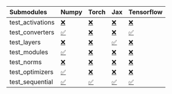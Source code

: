 | Submodules       | Numpy                                                                                                                           | Torch                                                                                                                           | Jax                                                                                                                             | Tensorflow                                                                                                                      |
|:-----------------|:--------------------------------------------------------------------------------------------------------------------------------|:--------------------------------------------------------------------------------------------------------------------------------|:--------------------------------------------------------------------------------------------------------------------------------|:--------------------------------------------------------------------------------------------------------------------------------|
| test_activations | <a href="https://github.com/unifyai/ivy/runs/7992918094?check_suite_focus=true" rel="noopener noreferrer" target="_blank">❌</a> | <a href="https://github.com/unifyai/ivy/runs/7992918783?check_suite_focus=true" rel="noopener noreferrer" target="_blank">❌</a> | <a href="https://github.com/unifyai/ivy/runs/7992919525?check_suite_focus=true" rel="noopener noreferrer" target="_blank">❌</a> | <a href="https://github.com/unifyai/ivy/runs/7992920379?check_suite_focus=true" rel="noopener noreferrer" target="_blank">❌</a> |
| test_converters  | <a href="https://github.com/unifyai/ivy/runs/7992918177?check_suite_focus=true" rel="noopener noreferrer" target="_blank">✅</a> | <a href="https://github.com/unifyai/ivy/runs/7992918868?check_suite_focus=true" rel="noopener noreferrer" target="_blank">❌</a> | <a href="https://github.com/unifyai/ivy/runs/7992919659?check_suite_focus=true" rel="noopener noreferrer" target="_blank">❌</a> | <a href="https://github.com/unifyai/ivy/runs/7992920479?check_suite_focus=true" rel="noopener noreferrer" target="_blank">✅</a> |
| test_layers      | <a href="https://github.com/unifyai/ivy/runs/7992918298?check_suite_focus=true" rel="noopener noreferrer" target="_blank">❌</a> | <a href="https://github.com/unifyai/ivy/runs/7992918972?check_suite_focus=true" rel="noopener noreferrer" target="_blank">❌</a> | <a href="https://github.com/unifyai/ivy/runs/7992919768?check_suite_focus=true" rel="noopener noreferrer" target="_blank">✅</a> | <a href="https://github.com/unifyai/ivy/runs/7992920596?check_suite_focus=true" rel="noopener noreferrer" target="_blank">❌</a> |
| test_modules     | <a href="https://github.com/unifyai/ivy/runs/7992918389?check_suite_focus=true" rel="noopener noreferrer" target="_blank">✅</a> | <a href="https://github.com/unifyai/ivy/runs/7992919084?check_suite_focus=true" rel="noopener noreferrer" target="_blank">❌</a> | <a href="https://github.com/unifyai/ivy/runs/7992919899?check_suite_focus=true" rel="noopener noreferrer" target="_blank">❌</a> | <a href="https://github.com/unifyai/ivy/runs/7992920703?check_suite_focus=true" rel="noopener noreferrer" target="_blank">❌</a> |
| test_norms       | <a href="https://github.com/unifyai/ivy/runs/7992918484?check_suite_focus=true" rel="noopener noreferrer" target="_blank">❌</a> | <a href="https://github.com/unifyai/ivy/runs/7992919184?check_suite_focus=true" rel="noopener noreferrer" target="_blank">❌</a> | <a href="https://github.com/unifyai/ivy/runs/7992920028?check_suite_focus=true" rel="noopener noreferrer" target="_blank">❌</a> | <a href="https://github.com/unifyai/ivy/runs/7992920850?check_suite_focus=true" rel="noopener noreferrer" target="_blank">❌</a> |
| test_optimizers  | <a href="https://github.com/unifyai/ivy/runs/7992918583?check_suite_focus=true" rel="noopener noreferrer" target="_blank">✅</a> | <a href="https://github.com/unifyai/ivy/runs/7992919290?check_suite_focus=true" rel="noopener noreferrer" target="_blank">❌</a> | <a href="https://github.com/unifyai/ivy/runs/7992920145?check_suite_focus=true" rel="noopener noreferrer" target="_blank">❌</a> | <a href="https://github.com/unifyai/ivy/runs/7992920936?check_suite_focus=true" rel="noopener noreferrer" target="_blank">❌</a> |
| test_sequential  | <a href="https://github.com/unifyai/ivy/runs/7992918671?check_suite_focus=true" rel="noopener noreferrer" target="_blank">✅</a> | <a href="https://github.com/unifyai/ivy/runs/7992919404?check_suite_focus=true" rel="noopener noreferrer" target="_blank">✅</a> | <a href="https://github.com/unifyai/ivy/runs/7992920266?check_suite_focus=true" rel="noopener noreferrer" target="_blank">✅</a> | <a href="https://github.com/unifyai/ivy/runs/7992921063?check_suite_focus=true" rel="noopener noreferrer" target="_blank">✅</a> |